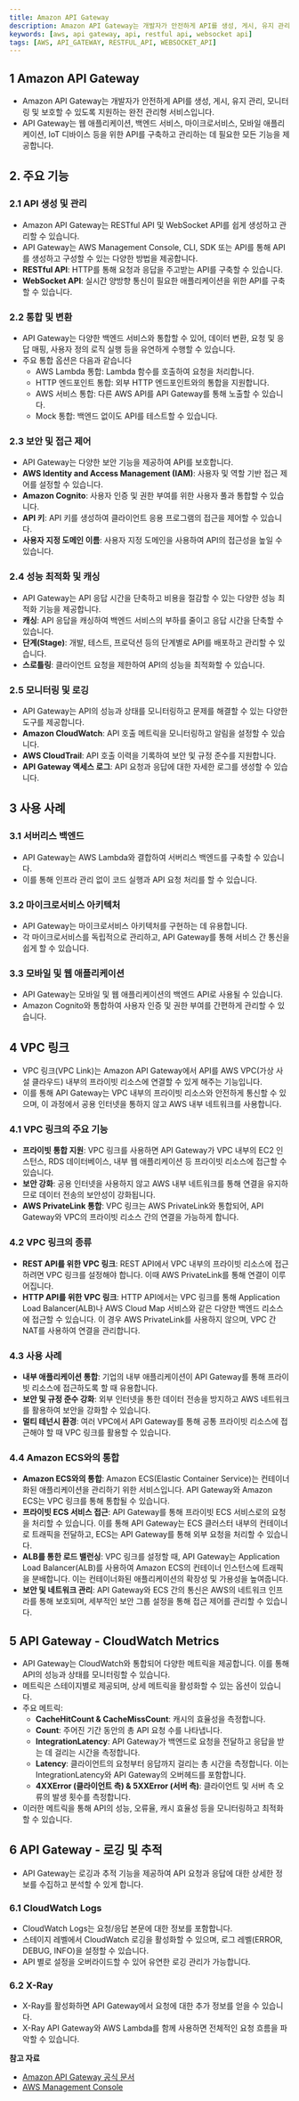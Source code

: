 ```yaml
---
title: Amazon API Gateway
description: Amazon API Gateway는 개발자가 안전하게 API를 생성, 게시, 유지 관리, 모니터링 및 보호할 수 있도록 지원하는 완전 관리형 서비스입니다. API Gateway의 주요 기능, 사용 사례, VPC 링크, CloudWatch Metrics, 로깅 및 추적 등에 대해 알아봅니다.
keywords: [aws, api gateway, api, restful api, websocket api]
tags: [AWS, API_GATEWAY, RESTFUL_API, WEBSOCKET_API]
---
```


## 1 Amazon API Gateway

- Amazon API Gateway는 개발자가 안전하게 API를 생성, 게시, 유지 관리, 모니터링 및 보호할 수 있도록 지원하는 완전 관리형 서비스입니다. 
- API Gateway는 웹 애플리케이션, 백엔드 서비스, 마이크로서비스, 모바일 애플리케이션, IoT 디바이스 등을 위한 API를 구축하고 관리하는 데 필요한 모든 기능을 제공합니다.



## 2. 주요 기능

### 2.1 API 생성 및 관리

- Amazon API Gateway는 RESTful API 및 WebSocket API를 쉽게 생성하고 관리할 수 있습니다. 
- API Gateway는 AWS Management Console, CLI, SDK 또는 API를 통해 API를 생성하고 구성할 수 있는 다양한 방법을 제공합니다.
- **RESTful API**: HTTP를 통해 요청과 응답을 주고받는 API를 구축할 수 있습니다.
- **WebSocket API**: 실시간 양방향 통신이 필요한 애플리케이션을 위한 API를 구축할 수 있습니다.



### 2.2 통합 및 변환

- API Gateway는 다양한 백엔드 서비스와 통합할 수 있어, 데이터 변환, 요청 및 응답 매핑, 사용자 정의 로직 실행 등을 유연하게 수행할 수 있습니다. 
- 주요 통합 옵션은 다음과 같습니다
	- AWS Lambda 통합: Lambda 함수를 호출하여 요청을 처리합니다.
	- HTTP 엔드포인트 통합: 외부 HTTP 엔드포인트와의 통합을 지원합니다.
	- AWS 서비스 통합: 다른 AWS API를 API Gateway를 통해 노출할 수 있습니다.
	- Mock 통합: 백엔드 없이도 API를 테스트할 수 있습니다.



### 2.3 보안 및 접근 제어

- API Gateway는 다양한 보안 기능을 제공하여 API를 보호합니다.
- **AWS Identity and Access Management (IAM)**: 사용자 및 역할 기반 접근 제어를 설정할 수 있습니다.
- **Amazon Cognito**: 사용자 인증 및 권한 부여를 위한 사용자 풀과 통합할 수 있습니다.
- **API 키**: API 키를 생성하여 클라이언트 응용 프로그램의 접근을 제어할 수 있습니다.
- **사용자 지정 도메인 이름**: 사용자 지정 도메인을 사용하여 API의 접근성을 높일 수 있습니다.



### 2.4 성능 최적화 및 캐싱

- API Gateway는 API 응답 시간을 단축하고 비용을 절감할 수 있는 다양한 성능 최적화 기능을 제공합니다.
- **캐싱**: API 응답을 캐싱하여 백엔드 서비스의 부하를 줄이고 응답 시간을 단축할 수 있습니다.
- **단계(Stage)**: 개발, 테스트, 프로덕션 등의 단계별로 API를 배포하고 관리할 수 있습니다.
- **스로틀링**: 클라이언트 요청을 제한하여 API의 성능을 최적화할 수 있습니다.



### 2.5 모니터링 및 로깅

- API Gateway는 API의 성능과 상태를 모니터링하고 문제를 해결할 수 있는 다양한 도구를 제공합니다.
- **Amazon CloudWatch**: API 호출 메트릭을 모니터링하고 알림을 설정할 수 있습니다.
- **AWS CloudTrail**: API 호출 이력을 기록하여 보안 및 규정 준수를 지원합니다.
- **API Gateway 액세스 로그**: API 요청과 응답에 대한 자세한 로그를 생성할 수 있습니다.



## 3 사용 사례

### 3.1 서버리스 백엔드

- API Gateway는 AWS Lambda와 결합하여 서버리스 백엔드를 구축할 수 있습니다. 
- 이를 통해 인프라 관리 없이 코드 실행과 API 요청 처리를 할 수 있습니다.



### 3.2 마이크로서비스 아키텍처

- API Gateway는 마이크로서비스 아키텍처를 구현하는 데 유용합니다. 
- 각 마이크로서비스를 독립적으로 관리하고, API Gateway를 통해 서비스 간 통신을 쉽게 할 수 있습니다.



### 3.3 모바일 및 웹 애플리케이션

- API Gateway는 모바일 및 웹 애플리케이션의 백엔드 API로 사용될 수 있습니다. 
- Amazon Cognito와 통합하여 사용자 인증 및 권한 부여를 간편하게 관리할 수 있습니다.



## 4 VPC 링크

- VPC 링크(VPC Link)는 Amazon API Gateway에서 API를 AWS VPC(가상 사설 클라우드) 내부의 프라이빗 리소스에 연결할 수 있게 해주는 기능입니다.
- 이를 통해 API Gateway는 VPC 내부의 프라이빗 리소스와 안전하게 통신할 수 있으며, 이 과정에서 공용 인터넷을 통하지 않고 AWS 내부 네트워크를 사용합니다.


### 4.1 VPC 링크의 주요 기능

- **프라이빗 통합 지원**: VPC 링크를 사용하면 API Gateway가 VPC 내부의 EC2 인스턴스, RDS 데이터베이스, 내부 웹 애플리케이션 등 프라이빗 리소스에 접근할 수 있습니다.
- **보안 강화**: 공용 인터넷을 사용하지 않고 AWS 내부 네트워크를 통해 연결을 유지하므로 데이터 전송의 보안성이 강화됩니다.
- **AWS PrivateLink 통합**: VPC 링크는 AWS PrivateLink와 통합되어, API Gateway와 VPC의 프라이빗 리소스 간의 연결을 가능하게 합니다.



### 4.2 VPC 링크의 종류

- **REST API를 위한 VPC 링크**: REST API에서 VPC 내부의 프라이빗 리소스에 접근하려면 VPC 링크를 설정해야 합니다. 이때 AWS PrivateLink를 통해 연결이 이루어집니다.
- **HTTP API를 위한 VPC 링크**: HTTP API에서는 VPC 링크를 통해 Application Load Balancer(ALB)나 AWS Cloud Map 서비스와 같은 다양한 백엔드 리소스에 접근할 수 있습니다. 이 경우 AWS PrivateLink를 사용하지 않으며, VPC 간 NAT를 사용하여 연결을 관리합니다.



### 4.3 사용 사례

- **내부 애플리케이션 통합**: 기업의 내부 애플리케이션이 API Gateway를 통해 프라이빗 리소스에 접근하도록 할 때 유용합니다.
- **보안 및 규정 준수 강화**: 외부 인터넷을 통한 데이터 전송을 방지하고 AWS 네트워크를 활용하여 보안을 강화할 수 있습니다.
- **멀티 테넌시 환경**: 여러 VPC에서 API Gateway를 통해 공통 프라이빗 리소스에 접근해야 할 때 VPC 링크를 활용할 수 있습니다.



### 4.4 Amazon ECS와의 통합

- **Amazon ECS와의 통합**: Amazon ECS(Elastic Container Service)는 컨테이너화된 애플리케이션을 관리하기 위한 서비스입니다. API Gateway와 Amazon ECS는 VPC 링크를 통해 통합될 수 있습니다.
- **프라이빗 ECS 서비스 접근**: API Gateway를 통해 프라이빗 ECS 서비스로의 요청을 처리할 수 있습니다. 이를 통해 API Gateway는 ECS 클러스터 내부의 컨테이너로 트래픽을 전달하고, ECS는 API Gateway를 통해 외부 요청을 처리할 수 있습니다.
- **ALB를 통한 로드 밸런싱**: VPC 링크를 설정할 때, API Gateway는 Application Load Balancer(ALB)를 사용하여 Amazon ECS의 컨테이너 인스턴스에 트래픽을 분배합니다. 이는 컨테이너화된 애플리케이션의 확장성 및 가용성을 높여줍니다.
- **보안 및 네트워크 관리**: API Gateway와 ECS 간의 통신은 AWS의 네트워크 인프라를 통해 보호되며, 세부적인 보안 그룹 설정을 통해 접근 제어를 관리할 수 있습니다.



## 5 API Gateway - CloudWatch Metrics

- API Gateway는 CloudWatch와 통합되어 다양한 메트릭을 제공합니다. 이를 통해 API의 성능과 상태를 모니터링할 수 있습니다.
- 메트릭은 스테이지별로 제공되며, 상세 메트릭을 활성화할 수 있는 옵션이 있습니다.
- 주요 메트릭:
	- **CacheHitCount & CacheMissCount**: 캐시의 효율성을 측정합니다.
	- **Count**: 주어진 기간 동안의 총 API 요청 수를 나타냅니다.
	- **IntegrationLatency**: API Gateway가 백엔드로 요청을 전달하고 응답을 받는 데 걸리는 시간을 측정합니다.
	- **Latency**: 클라이언트의 요청부터 응답까지 걸리는 총 시간을 측정합니다. 이는 IntegrationLatency와 API Gateway의 오버헤드를 포함합니다.
	- **4XXError (클라이언트 측) & 5XXError (서버 측)**: 클라이언트 및 서버 측 오류의 발생 횟수를 측정합니다.
- 이러한 메트릭을 통해 API의 성능, 오류율, 캐시 효율성 등을 모니터링하고 최적화할 수 있습니다.



## 6 API Gateway - 로깅 및 추적

- API Gateway는 로깅과 추적 기능을 제공하여 API 요청과 응답에 대한 상세한 정보를 수집하고 분석할 수 있게 합니다.



### 6.1 CloudWatch Logs

- CloudWatch Logs는 요청/응답 본문에 대한 정보를 포함합니다.
- 스테이지 레벨에서 CloudWatch 로깅을 활성화할 수 있으며, 로그 레벨(ERROR, DEBUG, INFO)을 설정할 수 있습니다.
- API 별로 설정을 오버라이드할 수 있어 유연한 로깅 관리가 가능합니다.



### 6.2 X-Ray

- X-Ray를 활성화하면 API Gateway에서 요청에 대한 추가 정보를 얻을 수 있습니다.
- X-Ray API Gateway와 AWS Lambda를 함께 사용하면 전체적인 요청 흐름을 파악할 수 있습니다.



**참고 자료**
- [Amazon API Gateway 공식 문서](https://docs.aws.amazon.com/apigateway/latest/developerguide/welcome.html)
- [AWS Management Console](https://aws.amazon.com/console/)
